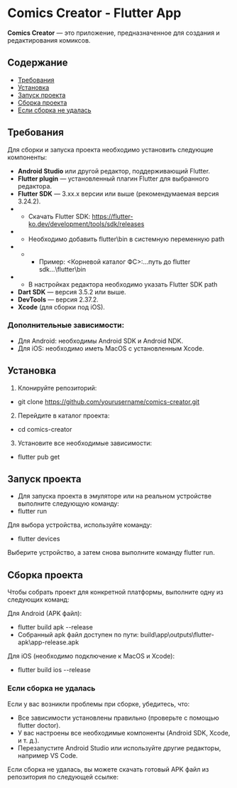# Comics Creator - Flutter App

**Comics Creator** — это приложение, предназначенное для создания и редактирования комиксов.


## Содержание

- [Требования](#требования)
- [Установка](#установка)
- [Запуск проекта](#запуск-проекта)
- [Сборка проекта](#сборка-проекта)
- [Если сборка не удалась](#если-сборка-не-удалась)


## Требования

Для сборки и запуска проекта необходимо установить следующие компоненты:

- **Android Studio** или другой редактор, поддерживающий Flutter.
- **Flutter plugin** — установленный плагин Flutter для выбранного редактора.
- **Flutter SDK** — 3.xx.x версии или выше (рекомендумаемая версия 3.24.2).
- - Скачать Flutter SDK: https://flutter-ko.dev/development/tools/sdk/releases
- - Необходимо добавить flutter\bin в системную переменную path
- - - Пример: <Корневой каталог ФС>:\...путь до flutter sdk...\flutter\bin
- - В настройках редактора необходимо указать Flutter SDK path
- **Dart SDK** — версия 3.5.2 или выше.
- **DevTools** — версия 2.37.2.
- **Xcode** (для сборки под iOS).


### Дополнительные зависимости:

- Для Android: необходимы Android SDK и Android NDK.
- Для iOS: необходимо иметь MacOS с установленным Xcode.


## Установка

1. Клонируйте репозиторий:
- git clone https://github.com/yourusername/comics-creator.git

2. Перейдите в каталог проекта:
- cd comics-creator

3. Установите все необходимые зависимости:
- flutter pub get


## Запуск проекта

- Для запуска проекта в эмуляторе или на реальном устройстве выполните следующую команду:
- flutter run

Для выбора устройства, используйте команду:
- flutter devices

Выберите устройство, а затем снова выполните команду flutter run.


## Сборка проекта

Чтобы собрать проект для конкретной платформы, выполните одну из следующих команд:

Для Android (APK файл):
- flutter build apk --release
- Собранный apk файл доступен по пути: build\app\outputs\flutter-apk\app-release.apk

Для iOS (необходимо подключение к MacOS и Xcode):
- flutter build ios --release


### Если сборка не удалась
Если у вас возникли проблемы при сборке, убедитесь, что:

- Все зависимости установлены правильно (проверьте с помощью flutter doctor).
- У вас настроены все необходимые компоненты (Android SDK, Xcode, и т. д.).
- Перезапустите Android Studio или используйте другие редакторы, например VS Code.

Если сборка не удалась, вы можете скачать готовый APK файл из репозитория по следующей ссылке: